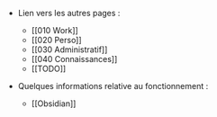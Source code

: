 - Lien vers les autres pages :
	- [[010 Work]]
	- [[020 Perso]]
	- [[030 Administratif]]
	- [[040 Connaissances]]
	- [[TODO]]

- Quelques informations relative au fonctionnement :
	- [[Obsidian]]

